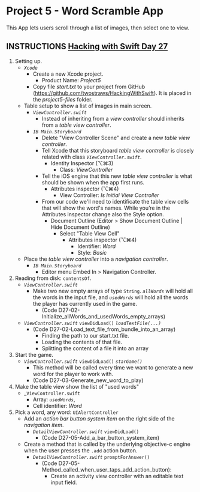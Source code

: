 # Project 5 - Word Scramble App

This App lets users scroll through a list of images, then select one to view.

## INSTRUCTIONS [Hacking with Swift Day 27](https://www.hackingwithswift.com/100/27)

1. Setting up.
   - _`Xcode`_
     - Create a new Xcode project.
       - Product Name: _Project5_
     - Copy file _start.txt_ to your project from GitHub (https://github.com/twostraws/HackingWithSwift). It is placed in the _project5-files_ folder.
   - Table setup to show a list of images in main screen.
     - _`ViewController.swift`_
       - Instead of inheriting from a _view controller_ should inherits from a _table view controller_.
     - _`IB Main.Storyboard`_
       - Delete "View Controller Scene" and create a new _table view controller_.
       - Tell Xcode that this storyboard _table view controller_ is closely related with class _`ViewController.swift`_.
         - Identity Inspector (⌥⌘3)
           - Class: _ViewController_
       - Tell the iOS engine that this new _table view controller_ is what should be shown when the app first runs.
         - Attributes inspector (⌥⌘4)
           - View Controller: _Is Initial View Controller_
       - From our code we'll need to identificate the table view cells that will show the word's names. While you’re in the Attributes inspector change also the Style option.
         - Document Outline (Editor > Show Document Outline | Hide Document Outline)
           - Select "Table View Cell"
             - Attributes inspector (⌥⌘4)
               - Identifier: _Word_
               - Style: _Basic_
   - Place the _table view controller_ into a _navigation controller_.
     - _`IB Main.Storyboard`_
        - Editor menu Embed In > Navigation Controller.
2. Reading from disk: `contentsOf`.
   - _`ViewController.swift`_
     - Make two new empty arrays of type `String`. _`allWords`_ will hold all the words in the input file, and _`usedWords`_ will hold all the words the player has currently used in the game.
       - (Code D27-02-Initialize_allWords_and_usedWords_empty_arrays)
   - _`ViewController.swift`_ `viewDidLoad()` _`loadTextFile(...)`_
     - (Code D27-02-Load_text_file_from_bundle_into_an_array)
       - Finding the path to our start.txt file.
       - Loading the contents of that file.
       - Splitting the content of a file it into an array
3. Start the game.
   - _`ViewController.swift`_ `viewDidLoad()` _`starGame()`_
      - This method will be called every time we want to generate a new word for the player to work with.
      - (Code D27-03-Generate_new_word_to_play)
4. Make the table view show the list of "used words"
   - _`ViewController.swift`
     - Array: _`usedWords`_,
     - Cell identifier: _Word_
5. Pick a word, any word: `UIAlertController`
   - Add an _action bar button system item_ on the right side of the _navigation item_.
      - _`DetailViewController.swift`_ `viewDidLoad()`
        - (Code D27-05-Add_a_bar_button_system_item)
   - Create a method that is called by the underlying objective-c engine when the user presses the `.add` action button.
     - _`DetailViewController.swift`_ `promptForAnswer()`
       - (Code D27-05-Method_called_when_user_taps_add_action_button):
         - Create an activity view controller with an editable text input field.
